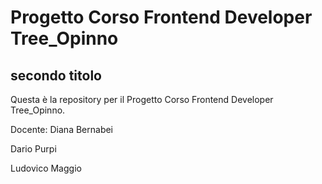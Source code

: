 # Progetto Corso Frontend Developer Tree_Opinno
## secondo titolo 

Questa è la repository per il Progetto Corso Frontend Developer Tree_Opinno.

Docente: Diana Bernabei

Dario Purpi

Ludovico Maggio